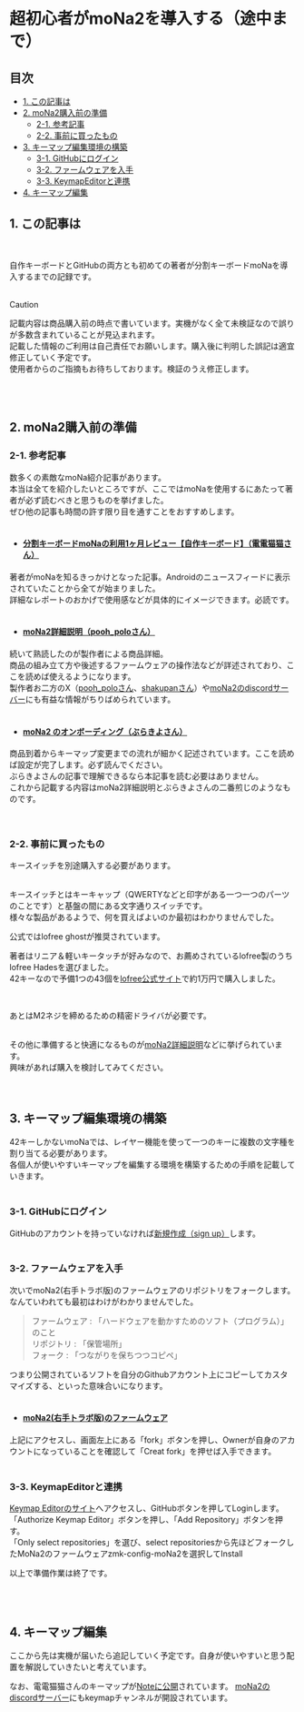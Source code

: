 # 超初心者がmoNa2を導入する（途中まで）

## 目次
  - [1. この記事は](#1-この記事は)
  - [2. moNa2購入前の準備](#2-moNa2購入前の準備)
    - [2-1. 参考記事](#2-1-参考記事)
    - [2-2. 事前に買ったもの](#2-2-事前に買ったもの)
  - [3. キーマップ編集環境の構築](#3-キーマップ編集環境の構築)
    - [3-1. GitHubにログイン](#3-1-GitHubにログイン)
    - [3-2. ファームウェアを入手](#3-2-ファームウェアを入手)
    - [3-3. KeymapEditorと連携](#3-3-KeymapEditorと連携)
  - [4. キーマップ編集](#4-キーマップ編集)


## 1. この記事は
<br>

自作キーボードとGitHubの両方とも初めての著者が分割キーボードmoNaを導入するまでの記録です。  
<br>

> [!CAUTION]
> 記載内容は商品購入前の時点で書いています。実機がなく全て未検証なので誤りが多数含まれていることが見込まれます。  
> 記載した情報のご利用は自己責任でお願いします。購入後に判明した誤記は適宜修正していく予定です。  
> 使用者からのご指摘もお待ちしております。検証のうえ修正します。  
<br>
<br>

## 2. moNa2購入前の準備

### 2-1. 参考記事

数多くの素敵なmoNa紹介記事があります。  
本当は全てを紹介したいところですが、ここではmoNaを使用するにあたって著者が必ず読むべきと思うものを挙げました。  
ぜひ他の記事も時間の許す限り目を通すことをおすすめします。  
<br>

- #### [分割キーボードmoNaの利用1ヶ月レビュー【自作キーボード】（電電猫猫さん）](https://note.com/electrical_cat/n/n4fbec3582384)
著者がmoNaを知るきっかけとなった記事。Androidのニュースフィードに表示されていたことから全てが始まりました。  
詳細なレポートのおかげで使用感などが具体的にイメージできます。必読です。  
<br>

- #### [moNa2詳細説明（pooh_poloさん）](https://github.com/sayu-hub/zmk-config-moNa2)
続いて熟読したのが製作者による商品詳細。  
商品の組み立て方や後述するファームウェアの操作法などが詳述されており、ここを読めば使えるようになります。  
製作者お二方のX（[pooh_poloさん](https://x.com/Pooh_pol0)、[shakupanさん](https://x.com/shakupan_/)）や[moNa2のdiscordサーバー](https://discord.gg/kJjDBDHGer)にも有益な情報がちりばめられています。  
<br>

- #### [moNa2 のオンボーディング（ぶらきよさん）](https://github.com/sayu-hub/zmk-config-moNa2/blob/main/docs/on-boarding.md)
商品到着からキーマップ変更までの流れが細かく記述されています。ここを読めば設定が完了します。必ず読んでください。  
ぶらきよさんの記事で理解できるなら本記事を読む必要はありません。  
これから記載する内容はmoNa2詳細説明とぶらきよさんの二番煎じのようなものです。  
<br>
<br>

### 2-2. 事前に買ったもの

キースイッチを別途購入する必要があります。  
<br>

キースイッチとはキーキャップ（QWERTYなどと印字がある一つ一つのパーツのことです）と基盤の間にある文字通りスイッチです。  
様々な製品があるようで、何を買えばよいのか最初はわかりませんでした。  

公式ではlofree ghostが推奨されています。  

著者はリニア＆軽いキータッチが好みなので、お薦めされているlofree製のうちlofree Hadesを選びました。  
42キーなので予備1つの43個を[lofree公式サイト](https://lofree.co.jp/products/hades-low-profile-pom-switches)で約1万円で購入しました。  

<br>

あとはM2ネジを締めるための精密ドライバが必要です。  
<br>

その他に準備すると快適になるものが[moNa2詳細説明](https://github.com/sayu-hub/zmk-config-moNa2)などに挙げられています。  
興味があれば購入を検討してみてください。  
<br>
<br>

## 3. キーマップ編集環境の構築
42キーしかないmoNaでは、レイヤー機能を使って一つのキーに複数の文字種を割り当てる必要があります。  
各個人が使いやすいキーマップを編集する環境を構築するための手順を記載していきます。  
<br>

### 3-1. GitHubにログイン
GitHubのアカウントを持っていなければ[新規作成（sign up）](https://github.com/)します。  
<br>

### 3-2. ファームウェアを入手
次いでmoNa2(右手トラボ版)のファームウェアのリポジトリをフォークします。なんていわれても最初はわけがわかりませんでした。  
> ファームウェア : 「ハードウェアを動かすためのソフト（プログラム）」のこと  
> リポジトリ : 「保管場所」  
> フォーク : 「つながりを保ちつつコピペ」  

つまり公開されているソフトを自分のGithubアカウント上にコピーしてカスタマイズする、といった意味合いになります。  
<br>

- #### [moNa2(右手トラボ版)のファームウェア](https://github.com/sayu-hub/zmk-config-moNa2)

上記にアクセスし、画面左上にある「fork」ボタンを押し、Ownerが自身のアカウントになっていることを確認して「Creat fork」を押せば入手できます。  
<br>


### 3-3. KeymapEditorと連携
[Keymap Editorのサイト](https://nickcoutsos.github.io/keymap-editor/)へアクセスし、GitHubボタンを押してLoginします。  
「Authorize Keymap Editor」ボタンを押し、「Add Repository」ボタンを押す。  
「Only select repositories」を選び、select repositoriesから先ほどフォークしたMoNa2のファームウェアzmk-config-moNa2を選択してInstall  

以上で準備作業は終了です。  
<br>

<br>



## 4. キーマップ編集
ここから先は実機が届いたら追記していく予定です。自身が使いやすいと思う配置を解説していきたいと考えています。  

なお、電電猫猫さんのキーマップが[Noteに公開](https://note.com/electrical_cat/n/n4fbec3582384)されています。
[moNa2のdiscordサーバー](https://discord.gg/kJjDBDHGer)にもkeymapチャンネルが開設されています。
